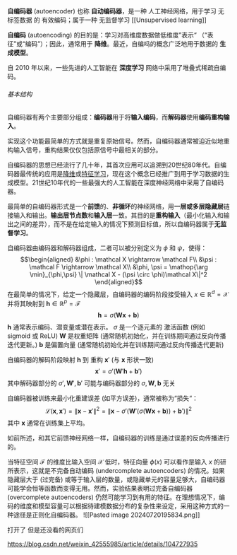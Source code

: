 **自编码器** (autoencoder) 也称 **自动编码器**，是一种 人工神经网络，用于学习 无标签数据 的 有效编码；属于一种 无监督学习 [[Unsupervised learning]]

**自编码** (autoencoding) 的目的是：学习对高维度数据做低维度”表示“ （“表征”或“编码”）；因此，通常用于 **降维**。最近，自编吗的概念广泛地用于数据的 **生成模型**。

自 2010 年以来，一些先进的人工智能在 **深度学习** 网络中采用了堆叠式稀疏自编码。

###### 基本结构
自编码器有两个主要部分组成：**编码器**用于将**输入编码**，而**解码器**使用**编码重构输入**。

实现这个功能最简单的方式就是重复原始信号。然而，自编码器通常被迫近似地重构输入信号，重构结果仅仅包括原信号中最相关的部分。

自编码器的思想已经流行了几十年，其首次应用可以追溯到20世纪80年代。自编码器最传统的应用是[降维](https://zh.wikipedia.org/wiki/%E9%99%8D%E7%BB%B4 "降维")或[特征学习](https://zh.wikipedia.org/wiki/%E7%89%B9%E5%BE%81%E5%AD%A6%E4%B9%A0 "特征学习")，现在这个概念已经推广到用于学习数据的生成模型。21世纪10年代的一些最强大的人工智能在深度神经网络中采用了自编码器。

最简单的自编码器形式是一个**前馈**的、**非循环**的神经网络，用**一层或多层隐藏层**链接输入和输出。**输出层节点数**和**输入层**一致。其目的是**重构输入**（最小化输入和输出之间的差异），而不是在给定输入的情况下预测目标值，所以自编码器属于**无监督学习**。

自编码器由编码器和解码器组成，二者可以被分别定义为 $\phi$ 和 $\psi$，使得：
$$\begin{aligned}
&\phi : \mathcal X \rightarrow \mathcal F\\
&\psi : \mathcal F \rightarrow \mathcal X\\
&\phi, \psi = \mathop{\arg \min}_{\phi,\psi} \| \mathcal X - (\psi \circ \phi)\mathcal X\|^2
\end{aligned}$$
在最简单的情况下，给定一个隐藏层，自编码器的编码阶段接受输入 $x\in \mathbb R^d = \mathcal X$ 并将其映射到 $\mathbf h \in \mathbb R^{p} = \mathcal F$
$$
\mathbf h = \sigma (\mathbf W \mathbf x + \mathbf b)
$$
$\mathbf h$ 通常表示编码、潜变量或潜在表示。
$\sigma$ 是一个逐元素的 激活函数 (例如 sigmoid 或 ReLU)
$\mathbf W$ 是权重矩阵 (通常随机初始化，并在训练期间通过反向传播迭代更新。)
$\mathbf b$ 是偏置向量 (通常随机初始化并在训练期间通过反向传播迭代更新)

自编码器的解码阶段映射 $\mathbf h$ 到 重构 $\mathbf x'$ (与 $\mathbf x$ 形状一致)
$$
\mathbf x' = \sigma' (\mathbf W' \mathbf h + \mathbf b')
$$
其中解码器部分的 $\sigma',\mathbf W',\mathbf b'$ 可能与编码器部分的 $\sigma,\mathbf W,\mathbf b$ 无关

自编码器被训练来最小化重建误差 (如平方误差)，通常被称为“损失“：
$$
\mathcal L(\mathbf x,\mathbf x') = \|\mathbf x- \mathbf x' \|^2 = \| \mathbf x - \sigma'(\mathbf W' (\sigma (\mathbf W\mathbf x + \mathbf b))+\mathbf b')\|^2
$$
其中 $\mathbf x$ 通常在训练集上平均。

如前所述，和其它前馈神经网络一样，自编码器的训练是通过误差的反向传播进行的。

当特征空间 $\mathcal F$ 的维度比输入空间 $\mathcal X$ 低时，特征向量 $\phi(x)$ 可以看作是输入 $x$ 的研所表示，这就是不完备自动编码 (undercomplete autoencoders) 的情况。如果隐藏层大于 (过完备) 或等于输入层的数量，或隐藏单元的容量足够大，自编码器可能学会恒等函数而变得无用。然而，实验结果表明过完备自编码器 (overcomplete autoencoders) 仍然可能学习到有用的特征。在理想情况下，编码的维度和模型容量可以根据待建模数据分布的复杂性来设定，采用这种方式的一种途径是正则化自编码器。
![[Pasted image 20240720195834.png]]

打开了 但是还没看的网页们

https://blog.csdn.net/weixin_42555985/article/details/104727935